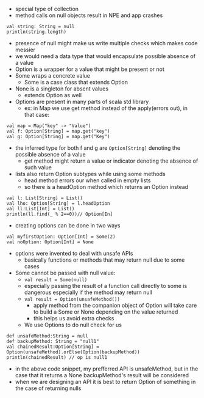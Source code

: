 - special type of collection
- method calls on null objects result in NPE and app crashes
```
val string: String = null
println(string.length)
```
- presence of null might make us write multiple checks which makes code messier
- we would need a data type that would encapsulate possible absence of a value
- Option is a wrapper for a value that might be present or not
- Some wraps a concrete value
	- Some is a case class that extends Option
- None is a singleton for absent values
	- extends Option as well
- Options are present in many parts of scala std library
	- ex: in Map we use get method instead of the apply(errors out), in that case:
```
val map = Map("key" -> "Value")
val f: Option[String] = map.get("key")
val g: Option[String] = map.get("Key")
```
- the inferred type for both f and g are `Option[String]` denoting the possible absence of a value
	- get method might return a value or indicator denoting the absence of such value
- lists also return Option subtypes while using some methods
	- head method errors our when called in empty lists
	- so there is a headOption method which returns an Option instead
```
val l: List[String] = List()  
val lho: Option[String] = l.headOption
val ll:List[Int] = List()  
println(ll.find(_ % 2==0))// Option[In]
```
- creating options can be done in two ways
```
val myfirstOption: Option[Int] = Some(2)
val noOption: Option[Int] = None
```

- options were invented to deal with unsafe APIs
	- basically functions or methods that may return null due to some cases
- Some cannot be passed with null value:
	- `val result = Some(null)`
	- especially passing the result of a function call directly to some is dangerous especially if the method may return null
	- `val result = Option(unsafeMethod())`
		- apply method from the companion object of Option will take care to build a Some or None depending on the value returned
		- this helps us avoid extra checks
	- We use Options to do null check for us
```
def unsafeMethod:String = null  
def backupMethod: String = "null1"  
val chainedResult:Option[String] = Option(unsafeMethod).orElse(Option(backupMethod))  
println(chainedResult) // op is null1
```
- in the above code snippet, my prefferred API is unsafeMethod, but in the case that it returns a None backupMethod's result will be considered
- when we are designing an API it is best to return Option of something in the case of returning nulls

```

```